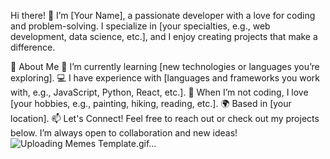 Hi there! 👋
I’m [Your Name], a passionate developer with a love for coding and problem-solving. I specialize in [your specialties, e.g., web development, data science, etc.], and I enjoy creating projects that make a difference.

🚀 About Me
🌱 I’m currently learning [new technologies or languages you’re exploring].
💻 I have experience with [languages and frameworks you work with, e.g., JavaScript, Python, React, etc.].
🎨 When I’m not coding, I love [your hobbies, e.g., painting, hiking, reading, etc.].
🌍 Based in [your location].
📫 Let's Connect!
Feel free to reach out or check out my projects below. I’m always open to collaboration and new ideas!
![Uploading Memes Template.gif…]()
